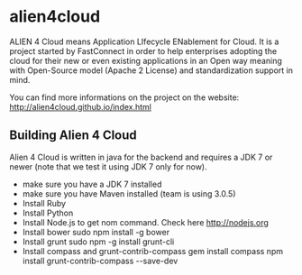 alien4cloud
===========

ALIEN 4 Cloud means Application LIfecycle ENablement for Cloud. It is a project started by FastConnect in order to help enterprises adopting the cloud for their new or even existing applications in an Open way meaning with Open-Source model (Apache 2 License) and standardization support in mind.

You can find more informations on the project on the website:
http://alien4cloud.github.io/index.html

## Building Alien 4 Cloud

Alien 4 Cloud is written in java for the backend and requires a JDK 7 or newer (note that we test it using JDK 7 only for now).

- make sure you have a JDK 7 installed
- make sure you have Maven installed (team is using 3.0.5)
- Install Ruby
- Install Python
- Install Node.js to get nom command. Check here http://nodejs.org
- Install bower
 sudo npm install -g bower
- Install grunt
sudo npm -g install grunt-cli
- Install  compass and grunt-contrib-compass
gem install compass
npm install grunt-contrib-compass --save-dev
